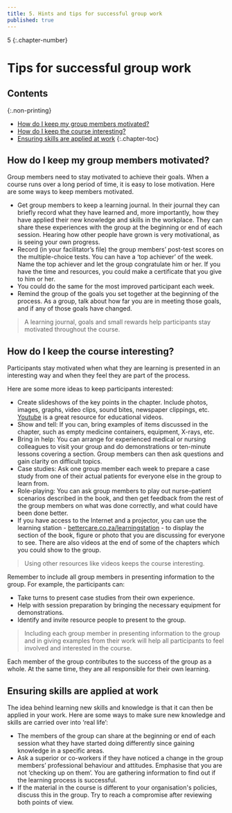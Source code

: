 ```yaml
---
title: 5. Hints and tips for successful group work
published: true
---
```


5
{:.chapter-number}

# Tips for successful group work

## Contents
{:.non-printing}

*   [How do I keep my group members motivated?](#how-do-i-keep-my-group-members-motivated)
*   [How do I keep the course interesting?](#how-do-i-keep-the-course-interesting)
*   [Ensuring skills are applied at work](#ensuring-skills-are-applied-at-work)
{:.chapter-toc}

## How do I keep my group members motivated?

Group members need to stay motivated to achieve their goals. When a course runs over a long period of time, it is easy to lose motivation. Here are some ways to keep members motivated.
 
* Get group members to keep a learning journal. In their journal they can briefly record what they have learned and, more importantly, how they have applied their new knowledge and skills in the workplace. They can share these experiences with the group at the beginning or end of each session. Hearing how other people have grown is very motivational, as is seeing your own progress. 
* Record (in your facilitator’s file) the group members’ post-test scores on the multiple-choice tests. You can have a ‘top achiever’ of the week. Name the top achiever and let the group congratulate him or her. If you have the time and resources, you could make a certificate that you give to him or her. 
* You could do the same for the most improved participant each week.
* Remind the group of the goals you set together at the beginning of the process. As a group, talk about how far you are in meeting those goals, and if any of those goals have changed. 

> A learning journal, goals and small rewards help participants stay motivated throughout the course.

## How do I keep the course interesting?

Participants stay motivated when what they are learning is presented in an interesting way and when they feel they are part of the process. 

Here are some more ideas to keep participants interested: 

* Create slideshows of the key points in the chapter. Include photos, images, graphs, video clips, sound bites, newspaper clippings, etc. [Youtube](https://www.youtube.com/) is a great resource for educational videos.
* Show and tell: If you can, bring examples of items discussed in the chapter, such as empty medicine containers, equipment, X-rays, etc.
* Bring in help: You can arrange for experienced medical or nursing colleagues to visit your group and do demonstrations or ten-minute lessons covering a section. Group members can then ask questions and gain clarity on difficult topics.
* Case studies: Ask one group member each week to prepare a case study from one of their actual patients for everyone else in the group to learn from.
* Role-playing: You can ask group members to play out nurse–patient scenarios described in the book, and then get feedback from the rest of the group members on what was done 	correctly, and what could have been done better.
* If you have access to the Internet and a projector, you can use the learning station -  [bettercare.co.za/learningstation](https://www.bettercare.co.za/learningstation/) - to display the section of the book, figure or photo that you are discussing for everyone to see. There are also videos at the end of some of the chapters which you could show to the group.
	
> Using other resources like videos keeps the course interesting.

Remember to include all group members in presenting information to the group. For example, the participants can:

* Take turns to present case studies from their own experience.
* Help with session preparation by bringing the necessary equipment for demonstrations.
* Identify and invite resource people to present to the group. 

> Including each group member in presenting information to the group and in giving examples from their work will help all participants to feel involved and interested in the course.

Each member of the group contributes to the success of the group as a whole. At the same time, they are all responsible for their own learning.

## Ensuring skills are applied at work

The idea behind learning new skills and knowledge is that it can then be applied in your work. Here are some ways to make sure new knowledge and skills are carried over into ‘real life’:

* The members of the group can share at the beginning or end of each session what they have started doing differently since gaining knowledge in a specific areas.
* Ask a superior or co-workers if they have noticed a change in the group members’ professional behaviour and attitudes. Emphasise that you are not ‘checking up on them’. You are gathering information to find out if the learning process is successful. 
* If the material in the course is different to your organisation's policies, discuss this in the group. Try to reach a compromise after reviewing both points of view.